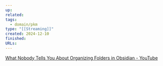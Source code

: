 ```yaml
---
up: 
related: 
tags:
  - domain/pkm
type: "[[Streaming]]"
created: 2024-12-10
finished: 
URLs:
---
```



[What Nobody Tells You About Organizing Folders in Obsidian - YouTube](https://www.youtube.com/watch?v=RNH4zpVUm3E)